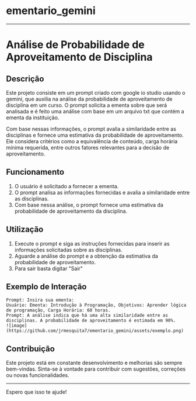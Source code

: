 # ementario_gemini

---
# Análise de Probabilidade de Aproveitamento de Disciplina

## Descrição
Este projeto consiste em um prompt criado com google io studio usando o gemini,  que auxilia na análise da probabilidade de aproveitamento de disciplina em um curso. 
O prompt solicita a ementa sobre que será analisada e é feito uma análise com base em um arquivo txt que contém a ementa da instituição.

Com base nessas informações, o prompt avalia a similaridade entre as disciplinas e fornece uma estimativa da probabilidade de aproveitamento. Ele considera critérios como a equivalência de conteúdo, carga horária mínima requerida, entre outros fatores relevantes para a decisão de aproveitamento.

## Funcionamento
1. O usuário é solicitado a fornecer a ementa.
3. O prompt analisa as informações fornecidas e avalia a similaridade entre as disciplinas.
4. Com base nessa análise, o prompt fornece uma estimativa da probabilidade de aproveitamento da disciplina.

## Utilização
1. Execute o prompt e siga as instruções fornecidas para inserir as informações solicitadas sobre as disciplinas.
2. Aguarde a análise do prompt e a obtenção da estimativa da probabilidade de aproveitamento.
3. Para sair basta digitar "Sair"

## Exemplo de Interação
```
Prompt: Insira sua ementa:
Usuário: Ementa: Introdução à Programação, Objetivos: Aprender lógica de programação, Carga Horária: 60 horas.
Prompt: A análise indica que há uma alta similaridade entre as disciplinas. A probabilidade de aproveitamento é estimada em 90%.
![image](https://github.com/jrmesquita7/ementario_gemini/assets/exemplo.png)

```

## Contribuição
Este projeto está em constante desenvolvimento e melhorias são sempre bem-vindas. Sinta-se à vontade para contribuir com sugestões, correções ou novas funcionalidades.

---

Espero que isso te ajude!
